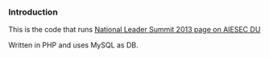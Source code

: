 ### Introduction

This is the code that runs [National Leader Summit 2013 page on AIESEC DU](www.aiesecdelhiuniversity.org/nsl2013/)

Written in PHP and uses MySQL as DB.
